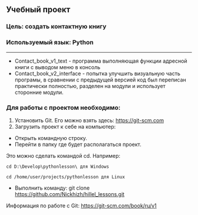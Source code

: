 ## Учебный проект
### Цель: создать контактную книгу
### Используемый язык: Python
___
* Contact_book_v1_text - программа выполняющая функции адресной книги с выводом меню в консоль
* Contact_book_v2_interface - попытка улучшить визуальную часть програмы, в сравнении с предыдущей версией код был переписан практически полностью, разделен на модули
и использует сторонние модули.

### Для работы с проектом необходимо:
1. Установить Git. Его можно взять здесь: https://git-scm.com
2. Загрузить проект к себе на компьютер:
+ Открыть командную строку.
+ Перейти в папку где будет располагаться проект. 

Это можно сделать командой cd. Например:

`cd D:\Develop\pythonlesson\ для Windows`

`cd /home/user/projects/pythonlesson для Linux`
+ Выполнить команду: git clone https://github.com/Nickhizh/hillel_lessons.git

Информация по работе с Git: https://git-scm.com/book/ru/v1
